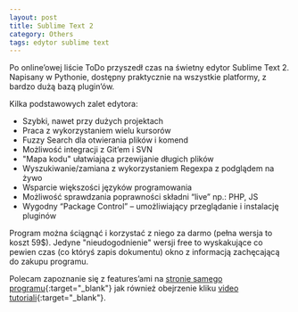 ```yaml
---
layout: post
title: Sublime Text 2
category: Others
tags: edytor sublime text
---
```


Po online’owej liście ToDo przyszedł czas na świetny edytor Sublime Text 2. Napisany w Pythonie, dostępny praktycznie na wszystkie platformy, z bardzo dużą bazą plugin’ów.

Kilka podstawowych zalet edytora:

- Szybki, nawet przy dużych projektach
- Praca z wykorzystaniem wielu kursorów
- Fuzzy Search dla otwierania plików i komend
- Możliwość integracji z Git’em i SVN
- "Mapa kodu" ułatwiająca przewijanie długich plików
- Wyszukiwanie/zamiana z wykorzystaniem Regexpa z podglądem na żywo
- Wsparcie większości języków programowania
- Możliwość sprawdzania poprawności składni “live” np.: PHP, JS
- Wygodny “Package Control” – umożliwiający przeglądanie i instalację pluginów

Program można ściągnąć i korzystać z niego za darmo (pełna wersja to koszt 59$). Jedyne "nieudogodnienie" wersji free to wyskakujące co pewien czas (co któryś zapis dokumentu) okno z informacją zachęcającą do zakupu programu.

Polecam zapoznanie się z features’ami na [stronie samego programu](http://www.sublimetext.com/){:target="_blank"} jak również obejrzenie kliku [video tutoriali](https://tutsplus.com/course/improve-workflow-in-sublime-text-2/){:target="_blank"}.
